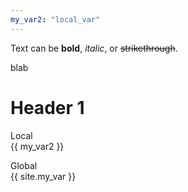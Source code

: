 ```yaml
---
my_var2: "local_var" 
---
```



Text can be **bold**, _italic_, or ~~strikethrough~~.

blab


# Header 1

Local  
{{ my_var2 }}

Global  
{{ site.my_var }}
